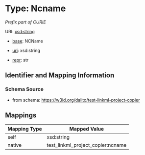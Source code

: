 # Type: Ncname




_Prefix part of CURIE_



URI: [xsd:string](http://www.w3.org/2001/XMLSchema#string)

* [base](https://w3id.org/linkml/base): NCName

* [uri](https://w3id.org/linkml/uri): xsd:string

* [repr](https://w3id.org/linkml/repr): str








## Identifier and Mapping Information







### Schema Source


* from schema: https://w3id.org/dalito/test-linkml-project-copier




## Mappings

| Mapping Type | Mapped Value |
| ---  | ---  |
| self | xsd:string |
| native | test_linkml_project_copier:ncname |



